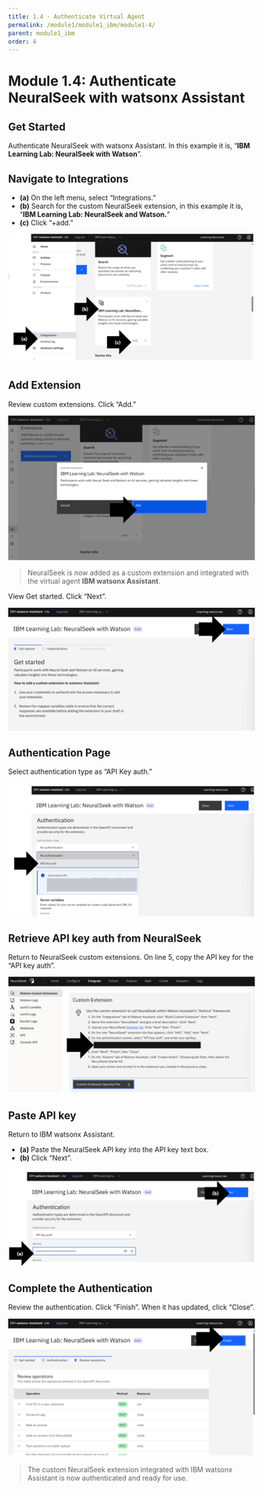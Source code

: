 ```yaml
---
title: 1.4 - Authenticate Virtual Agent
permalink: /module1/module1_ibm/module1-4/
parent: module1_ibm
order: 4
---
```


# Module 1.4: Authenticate NeuralSeek with watsonx Assistant

## Get Started

Authenticate NeuralSeek with watsonx Assistant.
In this example it is, “**IBM Learning Lab: NeuralSeek with Watson**”.

## Navigate to Integrations

- **(a)** On the left menu, select “Integrations.”
- **(b)** Search for the custom NeuralSeek extension, in this example it is, “**IBM Learning Lab: NeuralSeek and Watson.**”
- **(c)** Click “+add.”

![image1.4.1.1](images/image1.4.1.1.png)

## Add Extension

Review custom extensions. Click “Add.”

![image1.4.1.2](images/image1.4.1.2.png)

> NeuralSeek is now added as a custom extension and integrated with the virtual agent **IBM watsonx Assistant**. 

View Get started. Click “Next”.

![image1.4.1.3](images/image1.4.1.3.png)

## Authentication Page

Select authentication type as “API Key auth.”

![image1.4.2](images/image1.4.2.png)

## Retrieve API key auth from NeuralSeek

Return to NeuralSeek custom extensions. On line 5, copy the API key for the “API key auth”.

![image1.4.3](images/image1.4.3.png)

## Paste API key

Return to IBM watsonx Assistant. 
- **(a)** Paste the NeuralSeek API key into the API key text box.
- **(b)** Click “Next”.

![image1.4.4](images/image1.4.4.png)

## Complete the Authentication

Review the authentication. 
Click “Finish”. When it has updated, click “Close”.

![image1.4.5](images/image1.4.5.png)

> The custom NeuralSeek extension integrated with IBM watsonx Assistant is now authenticated and ready for use. 